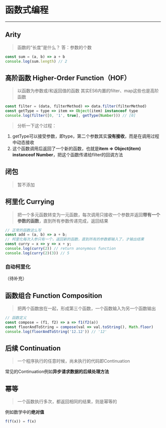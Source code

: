 # 函数式编程
------
## Arity
> 函数的“长度”是什么？
答：参数的个数
```js
const sum = (a, b) => a + b
console.log(sum.length) // 2
```

## 高阶函数 Higher-Order Function（HOF）
> 以函数为参数或/和返回值的函数
其实ES6内置的filter、map这些也是高阶函数
```js
const filter = (data, filterMethod) => data.filter(filterMethod)
const getType = type => item => Object(item) instanceof type
console.log(filter([0, '1', true], getType(Number))) // [0]
```
> 分析一下这个过程：

1. getType可以接受参数，即type，第二个参数其实**没有接收**，而是在调用过程中动态接收
2. 这个函数调用后返回了一个新的函数，也就是**item => Object(item) instanceof Number**，把这个函数传递给filter的回调方法

## 闭包
> 暂不添加

## 柯里化 Currying
> 把一个多元函数转变为一元函数，每次调用只接收一个参数并返回**带有一个参数的函数**，直到所有参数传递完成，返回结果
```js
// 正常的函数这么写
const add = (a, b) => a + b;
// 柯里化每次入参只有一个，返回新的函数，直到所有的参数都输入了，才输出结果
const curry = x => y => x + y;
console.log(curry(2)) // return anonymous function
console.log(curry(2)(3)) // 5
```

### 自动柯里化
（待补充）

## 函数组合 Function Composition
> 把两个函数放在一起，形成第三个函数，一个函数输入为另一个函数输出
```js
// 函数定义
const compose = (f1, f2) => a => f1(f2(a))
const floorAndToString = compose(val => val.toString(), Math.floor)
console.log(floorAndToString('12.12')) // '12'
```

## 后续 Continuation
> 一个程序执行的任意时候，尚未执行的代码即Continuation

常见的Continuation例如**异步请求数据的后续处理方法**

## 幂等
> 一个函数执行多次，都返回相同的结果，则是幂等的

例如数学中的**绝对值**
```js
f(f(x)) = f(x)
``` 


